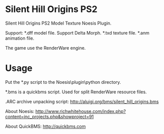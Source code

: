 # Silent Hill Origins PS2
Silent Hill Origins PS2 Model Texture Noesis Plugin. 

Support:
*.dff model file. Support Delta Morph.
*.txd texture file.
*.anm animation file.

The game use the RenderWare engine. 

# Usage
Put the *.py script to the Noesis\plugin\python directory. 

*.bms is a quickbms script. Used for split RenderWare resource files. 

.ARC archive unpacking script:
http://aluigi.org/bms/silent_hill_origins.bms 

About Noesis: 
http://www.richwhitehouse.com/index.php?content=inc_projects.php&showproject=91 

About QuickBMS: 
http://quickbms.com


